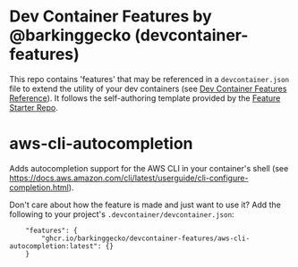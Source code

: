 # Dev Container Features by @barkinggecko (devcontainer-features)

This repo contains 'features' that may be referenced in a `devcontainer.json` file to extend the utility of your dev containers (see [Dev Container Features Reference](https://containers.dev/implementors/features/)). It follows the self-authoring template provided by the [Feature Starter Repo](https://github.com/devcontainers/feature-starter).

# aws-cli-autocompletion

Adds autocompletion support for the AWS CLI in your container's shell (see https://docs.aws.amazon.com/cli/latest/userguide/cli-configure-completion.html).

Don't care about how the feature is made and just want to use it? Add the following to your project's `.devcontainer/devcontainer.json`:
```
	"features": {
		"ghcr.io/barkinggecko/devcontainer-features/aws-cli-autocompletion:latest": {}
	}
```
